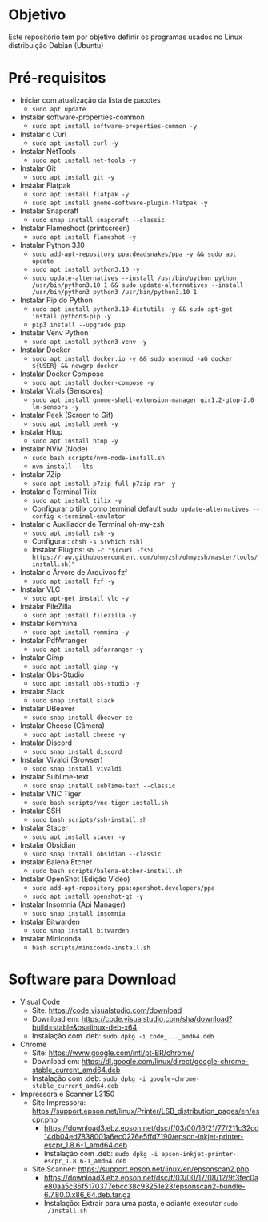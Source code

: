 # Objetivo
Este repositório tem por objetivo definir os programas usados no Linux distribuição Debian (Ubuntu)

# Pré-requisitos

- Iniciar com atualização da lista de pacotes
  - ```sudo apt update```
- Instalar software-properties-common
  - ```sudo apt install software-properties-common -y```
- Instalar o Curl
  - ```sudo apt install curl -y```
- Instalar NetTools
  - ```sudo apt install net-tools -y```
- Instalar Git
  - ```sudo apt install git -y```
- Instalar Flatpak
  - ```sudo apt install flatpak -y```
  - ```sudo apt install gnome-software-plugin-flatpak -y```
- Instalar Snapcraft
  - ```sudo snap install snapcraft --classic```
- Instalar Flameshoot (printscreen)
  - ```sudo apt install flameshot -y```
- Instalar Python 3.10
  - ```sudo add-apt-repository ppa:deadsnakes/ppa -y && sudo apt update```
  - ```sudo apt install python3.10 -y```
  - ```sudo update-alternatives --install /usr/bin/python python /usr/bin/python3.10 1 && sudo update-alternatives --install /usr/bin/python3 python3 /usr/bin/python3.10 1```
- Instalar Pip do Python
  - ```sudo apt install python3.10-distutils -y && sudo apt-get install python3-pip -y```
  - ```pip3 install --upgrade pip```
- Instalar Venv Python
  - ```sudo apt install python3-venv -y```
- Instalar Docker
  - ```sudo apt install docker.io -y && sudo usermod -aG docker ${USER} && newgrp docker```
- Instalar Docker Compose
  - ```sudo apt install docker-compose -y```
- Instalar Vitals (Sensores)
  - ```sudo apt install gnome-shell-extension-manager gir1.2-gtop-2.0 lm-sensors -y```
- Instalar Peek (Screen to Gif)
  - ```sudo apt install peek -y```
- Instalar Htop
  - ```sudo apt install htop -y```
- Instalar NVM (Node)
  - ```sudo bash scripts/nvm-node-install.sh```
  - ```nvm install --lts```
- Instalar 7Zip
  - ```sudo apt install p7zip-full p7zip-rar -y```
- Instalar o Terminal Tilix
  - ```sudo apt install tilix -y```
  - Configurar o tilix como terminal default ```sudo update-alternatives --config x-terminal-emulator```
- Instalar o Auxiliador de Terminal oh-my-zsh
  - ```sudo apt install zsh -y```
  - Configurar: ```chsh -s $(which zsh)```
  - Instalar Plugins: ```sh -c "$(curl -fsSL https://raw.githubusercontent.com/ohmyzsh/ohmyzsh/master/tools/install.sh)"```
- Instalar o Árvore de Arquivos fzf
  - ```sudo apt install fzf -y```
- Instalar VLC
  - ```sudo apt-get install vlc -y```
- Instalar FileZilla
  - ```sudo apt install filezilla -y```
- Instalar Remmina
  - ```sudo apt install remmina -y```
- Instalar PdfArranger
  - ```sudo apt install pdfarranger -y```
- Instalar Gimp
  - ```sudo apt install gimp -y```
- Instalar Obs-Studio
  - ```sudo apt install obs-studio -y```
- Instalar Slack
  - ```sudo snap install slack```
- Instalar DBeaver
  - ```sudo snap install dbeaver-ce```
- Instalar Cheese (Câmera)
  - ```sudo apt install cheese -y```
- Instalar Discord
  - ```sudo snap install discord```
- Instalar Vivaldi (Browser)
  - ```sudo snap install vivaldi```
- Instalar Sublime-text
  - ```sudo snap install sublime-text --classic```
- Instalar VNC Tiger
  - ```sudo bash scripts/vnc-tiger-install.sh```
- Instalar SSH
  - ```sudo bash scripts/ssh-install.sh```
- Instalar Stacer
  - ```sudo apt install stacer -y```
- Instalar Obsidian
  - ```sudo snap install obsidian --classic```
- Instalar Balena Etcher
  - ```sudo bash scripts/balena-etcher-install.sh```
- Instalar OpenShot (Edição Vídeo)
  - ```sudo add-apt-repository ppa:openshot.developers/ppa```
  - ```sudo apt install openshot-qt -y```
- Instalar Insomnia (Api Manager)
  - ```sudo snap install insomnia```
- Instalar Bitwarden
  - ```sudo snap install bitwarden```
- Instalar Miniconda
  - ```bash scripts/miniconda-install.sh```

# Software para Download
- Visual Code
  - Site: https://code.visualstudio.com/download
  - Download em: https://code.visualstudio.com/sha/download?build=stable&os=linux-deb-x64
  - Instalação com .deb: ```sudo dpkg -i code_..._amd64.deb```
- Chrome
  - Site: https://www.google.com/intl/pt-BR/chrome/
  - Download em: https://dl.google.com/linux/direct/google-chrome-stable_current_amd64.deb
  - Instalação com .deb: ```sudo dpkg -i google-chrome-stable_current_amd64.deb```
- Impressora e Scanner L3150
  - Site Impressora: https://support.epson.net/linux/Printer/LSB_distribution_pages/en/escpr.php
    - https://download3.ebz.epson.net/dsc/f/03/00/16/21/77/211c32cd14db04ed7838001a6ec0276e5ffd7190/epson-inkjet-printer-escpr_1.8.6-1_amd64.deb
    - Instalação com .deb: ```sudo dpkg -i epson-inkjet-printer-escpr_1.8.6-1_amd64.deb```
  - Site Scanner: https://support.epson.net/linux/en/epsonscan2.php
    - https://download3.ebz.epson.net/dsc/f/03/00/17/08/12/9f3fec0ae80aa5c36f5170377ebcc38c93251e23/epsonscan2-bundle-6.7.80.0.x86_64.deb.tar.gz
    - Instalação: Extrair para uma pasta, e adiante executar ```sudo ./install.sh```